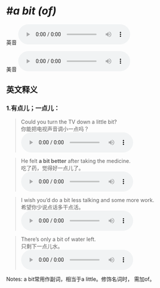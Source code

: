 # ***\#a bit (of)*** 
英音
<audio src="./media/a bit of1_AAC.aac" controls="controls"></audio>

美音
<audio src="./media/a bit of2_AAC.aac" controls="controls"></audio>



  

英文释义
---
### 1.**有点儿；一点儿：**  

 > Could you turn the TV down a little bit?  
 > 你能把电视声音调小一点吗？    
<audio src="./media/Bit-101_AAC.aac" controls="controls"></audio>

 > He felt **a bit better** after taking the medicine.   
 > 吃了药，觉得好一点儿了。    
<audio src="./media/4-bit.aac" controls="controls"></audio>

 > I wish you’d do a bit less talking and some more work.  
 > 希望你少说点话多干点活。    
<audio src="./media/bit-05.aac" controls="controls"></audio>

 > There’s only a bit of water left.   
 > 只剩下一点儿水。    
<audio src="./media/3-bit.aac" controls="controls"></audio>

Notes: a bit常用作副词，相当于a little。修饰名词时， 需加of。  

